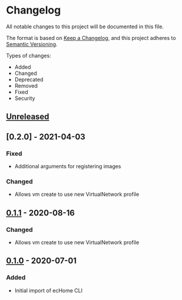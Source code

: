 # Changelog

All notable changes to this project will be documented in this file.

The format is based on [Keep a Changelog](https://keepachangelog.com/en/1.0.0/),
and this project adheres to [Semantic Versioning](https://semver.org/spec/v2.0.0.html).

Types of changes:

* Added
* Changed
* Deprecated
* Removed
* Fixed
* Security

## [Unreleased]

## [0.2.0] - 2021-04-03

### Fixed 
- Additional arguments for registering images


### Changed
- Allows vm create to use new VirtualNetwork profile 

## [0.1.1] - 2020-08-16

### Changed
- Allows vm create to use new VirtualNetwork profile 

## [0.1.0] - 2020-07-01

### Added
- Initial import of ecHome CLI

[unreleased]: https://github.com/mgtrrz/echome-cli/compare/0.1.1...HEAD
[0.1.1]: https://github.com/mgtrrz/echome-cli/compare/0.1.0...0.1.1
[0.1.0]: https://github.com/mgtrrz/echome-cli/releases/tag/0.1.0
